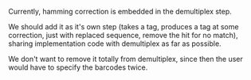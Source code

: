 Currently, hamming correction is embedded in the demultiplex step.

We should add it as it's own step (takes a tag, produces a tag at some correction,
just with replaced sequence, remove the hit for no match), sharing implementation code with 
demultiplex as far as possible.

We don't want to remove it totally from demultiplex, since then the user 
would have to specify the barcodes twice.


